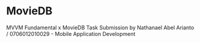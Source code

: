 # MovieDB
MVVM Fundamental x MovieDB Task Submission by Nathanael Abel Arianto / 0706012010029 - Mobile Application Development
